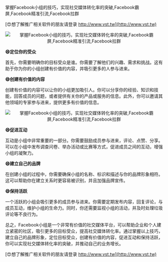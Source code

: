 掌握Facebook小组的技巧，实现社交媒体转化率的突破,Facebook霸屏,Facebook精准引流,Facebook拉群

[😍想了解推广相关软件的朋友请登录 http://www.vst.tw](http://www.vst.tw)

 <center><img src="https://vst.tw/MP4/tuiguang/png/5.png" alt="掌握Facebook小组的技巧，实现社交媒体转化率的突破,Facebook霸屏,Facebook精准引流,Facebook拉群"></center>

**😄定位你的受众**

首先，你需要明确你的目标受众是谁。你需要了解他们的兴趣、需求和挑战。这有助于你为你的小组创建有价值的内容，并吸引更多的人参与进来。

**😄创建有价值的内容**

创建有价值的内容可以让你的小组更加吸引人。你可以分享你的经验、知识和技能，回答成员的问题，或者提供有关你的产品或服务的信息。此外，你可以邀请其他领域的专家参与进来，提供更多有价值的信息。

 <center><img src="https://vst.tw/MP4/tuiguang/png/7.png" alt="掌握Facebook小组的技巧，实现社交媒体转化率的突破,Facebook霸屏,Facebook精准引流,Facebook拉群"></center>

**😄促进互动**

互动是小组中非常重要的一部分。你需要鼓励成员参与进来，评论、点赞、分享。可以在小组中发布调查问卷、举办活动或比赛等方式，促进成员之间的互动，增强小组的凝聚力。

**😄建立自己的品牌**

在创建小组的过程中，你需要确保小组的名称、标识和描述与你的品牌形象相符。这可以帮助你在建立关系时更容易被识别，并且加强品牌宣传。

**😄保持活跃**

一个活跃的小组会吸引更多的成员参与进来。你需要定期发布内容，回复评论，与成员互动，维护小组的生命力。同时，你还需要监视小组的活动，并及时处理垃圾评论等不良行为。

总之，Facebook小组是一个非常有价值的社交媒体平台，可以帮助企业和个人建立紧密的社区，吸引更多的目标受众，提高社交媒体转化率。通过掌握以上技巧，建立自己的品牌形象，定位目标受众，创建有价值的内容，促进互动和保持活跃，你可以实现社交媒体转化率的突破，并推动自己的业务增长。

[😍想了解推广相关软件的朋友请登录 http://www.vst.tw](http://www.vst.tw)



